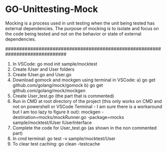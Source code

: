 # GO-Unittesting-Mock

Mocking is a process used in unit testing when the unit being tested has external dependencies. The purpose of mocking is to isolate and focus on the code being tested and not on the behavior or state of external dependencies.

##############################################################################

1. In VSCode: go mod init sample/mocktest
2. Create IUser and User folders
3. Create IUser.go and User.go 
4. Download gomock and mockgen using terminal in VSCode:
   a) go get github.com/golang/mock/gomock
   b) go get github.com/golang/mock/mockgen
5. Create User_test.go (the part that is commented)
6. Run in CMD at root directory of the project (this only works on CMD and not on powershell or VSCode Terminal - I am sure there is a workaround but I am too lazy to figure it out): mockgen -destination=mocks/mockRunner.go  -package=mocks sample/mocktest/IUser IUserInterface
7. Complete the code for User_test.go (as shown in the non commented part)
8. In cmd terminal: go test -v sample/mocktest/User
9. To clear test caching: go clean -testcache

